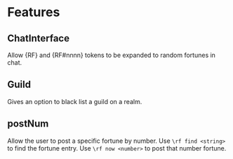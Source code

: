 # Features

## ChatInterface
Allow {RF} and {RF#nnnn} tokens to be expanded to random fortunes in chat.

## Guild
Gives an option to black list a guild on a realm.

## postNum
Allow the user to post a specific fortune by number.
Use ``\rf find <string>`` to find the fortune entry.
Use ``\rf now <number>`` to post that number fortune.


